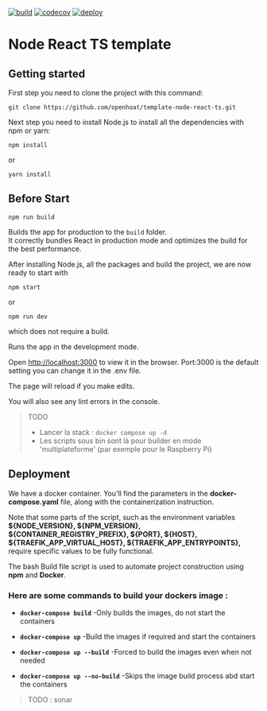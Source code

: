 [![build](https://github.com/openhoat/template-node-react-ts/actions/workflows/build.yaml/badge.svg)](https://github.com/openhoat/template-node-react-ts/actions/workflows/build.yaml)
[![codecov](https://codecov.io/gh/openhoat/template-node-react-ts/graph/badge.svg?token=2C93UD9SLJ)](https://codecov.io/gh/openhoat/template-node-react-ts)
[![deploy](https://github.com/openhoat/template-node-react-ts/actions/workflows/deploy.yaml/badge.svg)](https://github.com/openhoat/template-node-react-ts/actions/workflows/deploy.yaml)

# Node React TS template

## Getting started

First step you need to clone the project with this command:

```shell
git clone https://github.com/openhoat/template-node-react-ts.git
```

Next step you need to install Node.js to install all the dependencies with npm or yarn:

```shell
npm install
```
or 
```shell
yarn install
```


## Before Start

```shell
npm run build
```

Builds the app for production to the `build` folder.  
It correctly bundles React in production mode and optimizes the build for the best performance.

After installing Node.js, all the packages and build the project, we are now ready to start with
```shell
npm start
``` 
or
```shell
npm run dev
```
which does not require a build.

Runs the app in the development mode.  

Open [http://localhost:3000](http://localhost:3000) to view it in the browser. Port:3000 is the default setting you can change it in the .env file.

The page will reload if you make edits.  

You will also see any lint errors in the console.

> TODO
> - Lancer la stack : `docker compose up -d`
> - Les scripts sous bin sont là pour builder en mode 'multiplateforme' (par exemple pour le Raspberry Pi)

## Deployment

We have a docker container. You'll find the parameters in the **docker-compose.yaml** file, along with the containerization instruction.

Note that some parts of the script, such as the environment variables **${NODE_VERSION}, ${NPM_VERSION}, ${CONTAINER_REGISTRY_PREFIX}, ${PORT}, ${HOST}, ${TRAEFIK_APP_VIRTUAL_HOST}, ${TRAEFIK_APP_ENTRYPOINTS},** require specific values to be fully functional.

The bash Build file script is used to automate project construction using **npm** and **Docker**.

### Here are some commands to build your dockers image :

- **`docker-compose build`**  -Only builds the images, do not start the containers

- **`docker-compose up`**  -Build the images if required and start the containers

- **`docker-compose up --build`**  -Forced to build the images even when not needed

- **`docker-compose up --no-build`**  -Skips the image build process abd start the containers

> TODO : sonar
